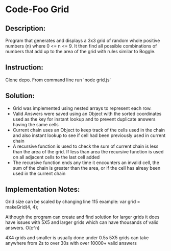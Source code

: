 # Code-Foo Grid

## Description:
Program that generates and displays a 3x3 grid of random whole positive numbers (n) where 0 <= n <= 9. It then find all possible combinations of numbers that add up to the area of the grid with rules similar to Boggle.

## Instruction:
Clone depo.
From command line run 'node grid.js'

## Solution:
* Grid was implemented using nested arrays to represent each row.
* Valid Answers were saved using an Object with the sorted coordinates used as the key for instant lookup and to prevent duplicate answers having the same cells 
* Current chain uses an Object to keep track of the cells used in the chain and also instant lookup to see if cell had been previously used in current chain
* A recursive function is used to check the sum of current chain is less than the area of the grid.  If less than area the recursive function is used on all adjacent cells to the last cell added
* The recursive function ends any time it encounters an invalid cell, the sum of the chain is greater than the area, or if the cell has alreay been used in the current chain

## Implementation Notes:
Grid size can be scaled by changing line 115
example: var grid = makeGrid(4, 4);

Although the program can create and find solution for larger grids it does have issues with 5X5 and larger grids which can have thousands of valid answers.  O(c^n) 

4X4 grids and smaller is usually done under 0.5s
5X5 grids can take anywhere from 2s to over 30s with over 10000+ valid answers

